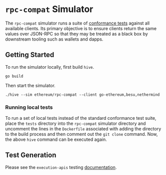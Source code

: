 # `rpc-compat` Simulator

The `rpc-compat` simulator runs a suite of [conformance tests][tests] against
all available clients. Its primary objective is to ensure clients return the
same values over JSON-RPC so that they may be treated as a black box by
downstream tooling such as wallets and dapps.

## Getting Started

To run the simulator locally, first build `hive`.

```
go build
```

Then start the simulator.

```
./hive --sim ethereum/rpc-compat --client go-ethereum,besu,nethermind
```

### Running local tests

To run a set of local tests instead of the standard conformance test suite,
place the `tests` directory into the `rpc-compat` simulator directory and
uncomment the lines in the `Dockerfile` associated with adding the directory to
the build process and then comment out the `git clone` command. Now, the above
`hive` command can be executed again.

## Test Generation

Please see the `execution-apis` testing [documentation][tests].

[tests]: https://github.com/ethereum/execution-apis/tree/main/tests
